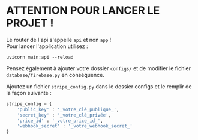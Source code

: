 # ATTENTION POUR LANCER LE PROJET !
Le router de l'api s'appelle `api` et non `app` !<br>
Pour lancer l'application utilisez :
```Sh
uvicorn main:api --reload
```
Pensez également à ajouter votre dossier `configs/` et de modifier le fichier `database/firebase.py` en conséquence.

Ajoutez un fichier `stripe_config.py` dans le dossier configs et le remplir de la façon suivante :
```Python
stripe_config = {
    'public_key' : '_votre_clé_publique_',
    'secret_key' : '_votre_clé_privée',
    'price_id' : '_votre_price_id_',
    'webhook_secret' : '_votre_webhook_secret_'
}
```